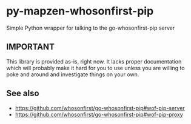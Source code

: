 # py-mapzen-whosonfirst-pip

Simple Python wrapper for talking to the go-whosonfirst-pip server

## IMPORTANT

This library is provided as-is, right now. It lacks proper
documentation which will probably make it hard for you to use unless
you are willing to poke and around and investigate things on your
own.

## See also

* https://github.com/whosonfirst/go-whosonfirst-pip#wof-pip-server
* https://github.com/whosonfirst/go-whosonfirst-pip#wof-pip-proxy

